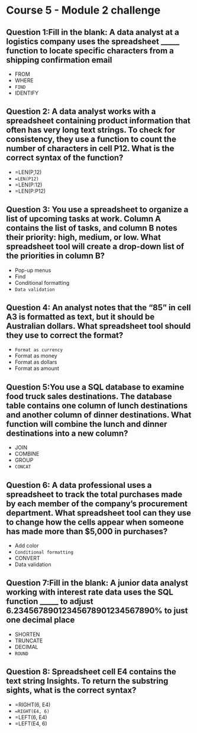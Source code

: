 # Course 5 - Module 2 challenge

## Question 1:Fill in the blank: A data analyst at a logistics company uses the spreadsheet _____ function to locate specific characters from a shipping confirmation email

- FROM
- WHERE
- `FIND`
- IDENTIFY

## Question 2: A data analyst works with a spreadsheet containing product information that often has very long text strings. To check for consistency, they use a function to count the number of characters in cell P12. What is the correct syntax of the function?

- =LEN(P,12)
- `=LEN(P12)`
- =LEN(P:12)
- =LEN(P:P12)

## Question 3: You use a spreadsheet to organize a list of upcoming tasks at work. Column A contains the list of tasks, and column B notes their priority: high, medium, or low. What spreadsheet tool will create a drop-down list of the priorities in column B?

- Pop-up menus
- Find
- Conditional formatting
- `Data validation`

## Question 4: An analyst notes that the “85” in cell A3 is formatted as text, but it should be Australian dollars. What spreadsheet tool should they use to correct the format?

- `Format as currency`
- Format as money
- Format as dollars
- Format as amount

## Question 5:You use a SQL database to examine food truck sales destinations. The database table contains one column of lunch destinations and another column of dinner destinations. What function will combine the lunch and dinner destinations into a new column?

- JOIN
- COMBINE
- GROUP
- `CONCAT`

## Question 6: A data professional uses a spreadsheet to track the total purchases made by each member of the company’s procurement department. What spreadsheet tool can they use to change how the cells appear when someone has made more than $5,000 in purchases?

- Add color
- `Conditional formatting`
- CONVERT
- Data validation

## Question 7:Fill in the blank: A junior data analyst working with interest rate data uses the SQL function _____ to adjust 6.23456789012345678901234567890% to just one decimal place

- SHORTEN
- TRUNCATE
- DECIMAL
- `ROUND`

## Question 8: Spreadsheet cell E4 contains the text string Insights. To return the substring sights, what is the correct syntax?

- =RIGHT(6, E4)
- `=RIGHT(E4, 6)`
- =LEFT(6, E4)
- =LEFT(E4, 6)
